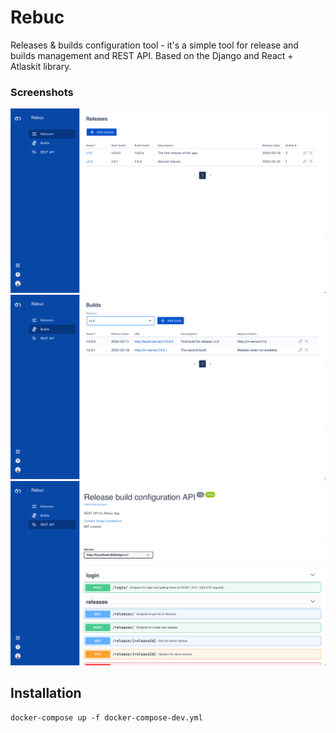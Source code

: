 # Rebuc 
Releases &amp; builds configuration tool - it's a simple tool for release and builds management and REST API. Based
 on the Django and React + Atlaskit library.

### Screenshots 
![releases](/screenshots/releases.jpg)
![builds](/screenshots/builds.jpg)
![rest](/screenshots/rest.jpg)


## Installation
`docker-compose up -f docker-compose-dev.yml`


